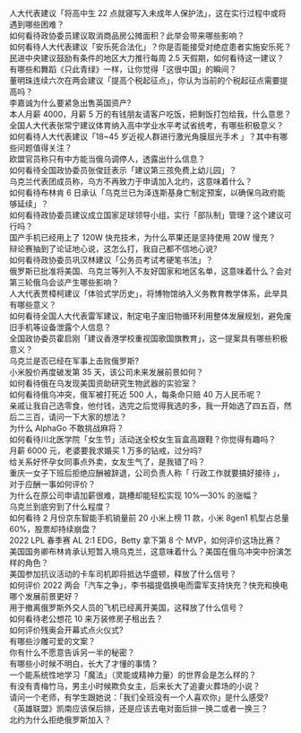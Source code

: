 人大代表建议「将高中生 22 点就寝写入未成年人保护法」，这在实行过程中或将遇到哪些困难？  
如何看待政协委员建议取消商品房公摊面积？此举会带来哪些影响？  
如何看待人大代表建议「安乐死合法化」？你是否能接受对绝症患者实施安乐死？  
民进中央建议鼓励有条件的地区大力推行每周 2.5 天假期，如何看待这一建议？  
有哪些和舞蹈《只此青绿》一样，让你觉得「这很中国」的瞬间？  
董明珠连续六次在两会建议「提高个税起征点」，你认为当前的个税起征点需要提高吗？  
李嘉诚为什么要紧急出售英国资产?  
本人月薪 4000，月薪 5 万的有钱朋友请客户吃饭，把剩饭打包给我，什么意思？  
全国人大代表张常宁建议体育纳入高中学业水平考试省统考，有哪些积极意义？  
如何看待人大代表建议「18~45 岁近视人群进行激光角膜屈光手术 」？其中有哪些问题值得关注？  
欧盟官员称只有中方能当俄乌调停人，透露出什么信息？  
如何看待全国政协委员张俊廷表示「建议第三孩免费上幼儿园」？  
乌克兰代表团成员称，乌方不再致力于申请加入北约，这意味着什么？  
如何看待布林肯 6 日承认「乌克兰已为泽连斯基身亡制定预案，以确保乌政府能够延续」？  
如何看待政协委员建议成立国家足球领导小组，实行「部队制」管理？这个建议可行吗？  
国产手机已经用上了 120W 快充技术，为什么苹果还是坚持使用 20W 慢充？  
辩论赛抽到了论证地心说，这怎么打，我自己都不信地心说?  
如何看待政协委员巩汉林建议「公务员考试考硬笔书法」？  
俄罗斯已批准将美国、乌克兰等列入不友好国家和地区名单，这意味着什么？会对第三轮俄乌会谈产生哪些影响？  
人大代表贾樟柯建议「体验式学历史」，将博物馆纳入义务教育教学体系，此举具有哪些意义？  
如何看待全国人大代表雷军建议，制定电子废旧物循环利用整体发展规划，避免废旧手机等设备泄露个人信息？  
全国政协委员霍启刚「建议香港学校重视国歌国旗教育」，这一提案具有哪些积极意义？  
乌克兰是否已经在军事上击败俄罗斯?  
小米股价再度破发第 35 天，该公司未来发展前景如何？  
如何看待俄在乌发现美国资助研究生物武器的实验室？  
如何看待俄乌冲突，俄军被打死近 500 人，每条命只赔 40 万人民币呢？  
亲戚让我自己选零食，他付钱，选完之后觉得我选的多，我一开始选了四五百，然后二三百，请问一下大家的想法？  
为什么 AlphaGo 不敢挑战麻将？  
如何看待川北医学院「女生节」活动送全校女生盲盒高跟鞋？你觉得有趣吗？  
月薪 6000 元，老婆要我求婚买 1 万多的钻戒，过分吗?  
给关系好怀孕女同事点外卖，女友生气了，是我错了吗？  
重庆一女子下班后拒绝应酬被辞退，公司负责人称「 行政工作就要搞好接待 」，对于应酬一事如何评价？  
为什么在原公司申请加薪很难，跳槽却能轻松实现 10%—30% 的涨幅？  
乌克兰到底穷到了什么程度？  
如何看待 2 月份京东智能手机销量前 20 小米上榜 11 款，小米 8gen1 机型占总量 60%，股票却持续崩盘？  
2022 LPL 春季赛 AL 2:1 EDG，Betty 拿下第 8 个 MVP，如何评价这场比赛？  
美国国务卿布林肯承认短暂入境乌克兰，这意味着什么？美国在俄乌冲突中扮演怎样的角色？  
美国参加抗议活动的卡车司机即将抵达华盛顿，释放了什么信号？  
如何评价 2022 两会「汽车之争」，李书福提倡换电而雷军支持快充？快充和换电哪个发展前景更好？  
用于撤离俄罗斯外交人员的飞机已经离开美国，这释放了什么信号？  
如何看待老公想花 10 来万装修房子租出去？  
如何评价残奥会开幕式点火仪式?  
有哪些沙雕可爱的文案？  
你有什么不愿意告诉另一半的秘密？  
有哪些小时候不明白，长大了才懂的事情？  
一个能系统性地学习「魔法」（灵能或精神力量）的世界会是怎么样的？  
有没有青梅竹马，男主小时候欺负女主，后来长大了追妻火葬场的小说？  
请问一个老师，有学生跟她说：「我们全班没有一个人喜欢你」是什么感受?  
《英雄联盟》凯南应该保后排，还是应该去电对面后排一换二或者一换三？  
北约为什么拒绝俄罗斯加入？  
